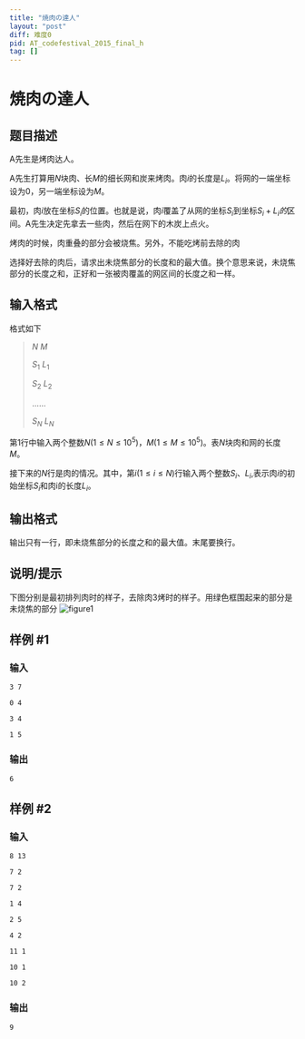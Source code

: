 ```yaml
---
title: "焼肉の達人"
layout: "post"
diff: 难度0
pid: AT_codefestival_2015_final_h
tag: []
---
```


# 焼肉の達人

## 题目描述

A先生是烤肉达人。

A先生打算用$N$块肉、长$M$的细长网和炭来烤肉。肉$i$的长度是$L_i$。将网的一端坐标设为$0$，另一端坐标设为$M$。

最初，肉$i$放在坐标$S_i$的位置。也就是说，肉$i$覆盖了从网的坐标$S_i$到坐标$S_i+L_i的$区间。A先生决定先拿去一些肉，然后在网下的木炭上点火。

烤肉的时候，肉重叠的部分会被烧焦。另外，不能吃烤前去除的肉

选择好去除的肉后，请求出未烧焦部分的长度和的最大值。换个意思来说，未烧焦部分的长度之和，正好和一张被肉覆盖的网区间的长度之和一样。

## 输入格式

格式如下

>$N$  $M$
>
>$S_1$ $L_1$
>
>$S_2$ $L_2$
>
>$……$
>
>$S_N$ $L_N$

第1行中输入两个整数$N$$(1\le N\le 10^5)$，$M$$(1\le M\le 10^5)$。表$N$块肉和网的长度$M$。

接下来的$N$行是肉的情况。其中，第$i$$(1\le i\le N)$行输入两个整数$S_i$、$L_i$,表示肉$i$的初始坐标$S_i$和肉i的长度$L_i$。

## 输出格式

输出只有一行，即未烧焦部分的长度之和的最大值。末尾要换行。

## 说明/提示

下图分别是最初排列肉时的样子，去除肉3烤时的样子。用绿色框围起来的部分是未烧焦的部分
 ![figure1](https://code-festival-2015-final.contest.atcoder.jp/img/other/code_festival_2015_final/final/yakitatsu.png)

## 样例 #1

### 输入

```
3 7
0 4
3 4
1 5
```

### 输出

```
6
```

## 样例 #2

### 输入

```
8 13
7 2
7 2
1 4
2 5
4 2
11 1
10 1
10 2
```

### 输出

```
9
```

